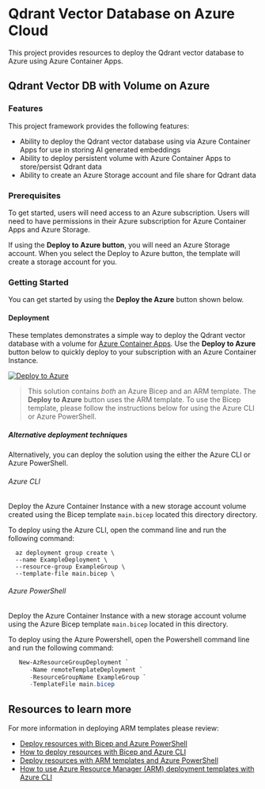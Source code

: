# Qdrant Vector Database on Azure Cloud

This project provides resources to deploy the Qdrant vector database to Azure using Azure Container Apps.

## Qdrant Vector DB with Volume on Azure

### Features

This project framework provides the following features:

- Ability to deploy the Qdrant vector database using via Azure Container Apps for use in storing AI generated embeddings
- Ability to deploy persistent volume with Azure Container Apps to store/persist Qdrant data
- Ability to create an Azure Storage account and file share for Qdrant data

### Prerequisites

To get started, users will need access to an Azure subscription.
Users will need to have permissions in their Azure subscription for Azure Container Apps and Azure Storage.

If using the **Deploy to Azure button**, you will need an Azure Storage account. When you select the Deploy to Azure button, the template will create a storage account for you.

### Getting Started

You can get started by using the **Deploy the Azure** button shown below.

#### Deployment

These templates demonstrates a simple way to deploy the Qdrant vector database with a volume for [Azure Container Apps](aka.ms/containerapps).  Use the **Deploy to Azure** button below to quickly deploy to your subscription with an Azure Container Instance.

[![Deploy to Azure](https://aka.ms/deploytoazurebutton)](https://portal.azure.com/#create/Microsoft.Template/uri/https%3A%2F%2Fraw.githubusercontent.com%2FAzure-Samples%2Fqdrant-azure%2Fmain%2FAzure-Container-Instances%2FARM-templates%2Fqdrant-deploy-aci-withstorage.json)

> This solution contains _both_ an Azure Bicep and an ARM template.  The **Deploy to Azure** button uses the ARM template.  To use the Bicep template, please follow the instructions below for using the Azure CLI or Azure PowerShell.

##### Alternative deployment techniques

Alternatively, you can deploy the solution using the either the Azure CLI or Azure PowerShell.

###### Azure CLI

Deploy the Azure Container Instance with a new storage account volume created using the Bicep template `main.bicep` located this directory directory.

To deploy using the Azure CLI, open the command line and run the following command:

```shell
  az deployment group create \
  --name ExampleDeployment \
  --resource-group ExampleGroup \
  --template-file main.bicep \
```

###### Azure PowerShell

Deploy the Azure Container Instance with a new storage account volume using the Azure Bicep template `main.bicep` located in this directory.

To deploy using the Azure Powershell, open the Powershell command line and run the following command:

```powershell
   New-AzResourceGroupDeployment `
      -Name remoteTemplateDeployment `
      -ResourceGroupName ExampleGroup `
      -TemplateFile main.bicep
```

## Resources to learn more

For more information in deploying ARM templates please review:

- [Deploy resources with Bicep and Azure PowerShell](https://learn.microsoft.com/azure/azure-resource-manager/bicep/deploy-powershell)
- [How to deploy resources with Bicep and Azure CLI](https://learn.microsoft.com/azure/azure-resource-manager/bicep/deploy-cli)
- [Deploy resources with ARM templates and Azure PowerShell](https://learn.microsoft.com/azure/azure-resource-manager/templates/deploy-powershell)
- [How to use Azure Resource Manager (ARM) deployment templates with Azure CLI](https://learn.microsoft.com/azure/azure-resource-manager/templates/deploy-cli)

